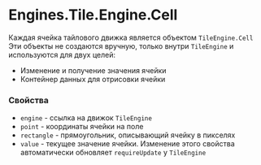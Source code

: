 Engines.Tile.Engine.Cell
========================

Каждая ячейка тайлового движка является объектом `TileEngine.Cell`
Эти объекты не создаются вручную, только внутри `TileEngine` и используются для двух целей:
* Изменение и получение значения ячейки
* Контейнер данных для отрисовки ячейки

### Свойства

* `engine` - ссылка на движок `TileEngine`
* `point` - координаты ячейки на поле
* `rectangle` - прямоугольник, описывающий ячейку в пикселях
* `value` - текущее значение ячейки. Изменение этого свойства автоматически обновляет `requireUpdate` у `TileEngine`
